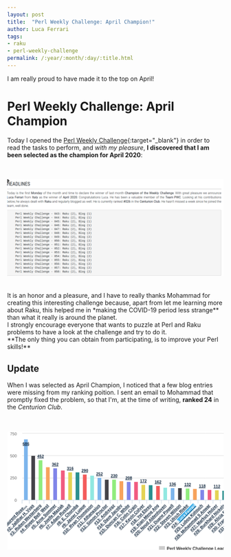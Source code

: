 ```yaml
---
layout: post
title:  "Perl Weekly Challenge: April Champion!"
author: Luca Ferrari
tags:
- raku
- perl-weekly-challenge
permalink: /:year/:month/:day/:title.html
---
```

I am really proud to have made it to the top on April!

# Perl Weekly Challenge: April Champion

Today I opened the [Perl Weekly Challenge](https://perlweeklychallenge.org/){:target="_blank"} in order to read the tasks to perform, and *with my pleasure*, **I discovered that I am been selected as the champion for April 2020**:

<br/>
<br/>
<center>
<a href="https://perlweeklychallenge.org/blog/perl-weekly-challenge-059/" target="_blank">
<img src="/images/posts/raku/pwc_champion_april_2020.png" />
</a>
</center>

<br/>
<br/>
It is an honor and a pleasure, and I have to really thanks Mohammad for creating this interesting challenge because, apart from let me learning more about Raku, this helped me in *making the COVID-19 period less strange** than what it really is around the planet.
<br/>
I strongly encourage everyone that wants to puzzle at Perl and Raku problems to have a look at the challenge and try to do it.
<br/>
**The only thing you can obtain from participating, is to improve your Perl skills!**


## Update

When I was selected as April Champion, I noticed that a few blog entries were missing from my ranking poition. I sent an email to Mohammad that promptly fixed the problem, so that I'm, at the time of writing, **ranked 24** in the *Centurion Club*.

<br/>
<br/>
<center>
<a href="https://perlweeklychallenge.org/blog/perl-weekly-challenge-059/" target="_blank">
<img src="/images/posts/raku/pwc_champion_april_2020-centurion.png" />
</a>
</center>

<br/>
<br/>


